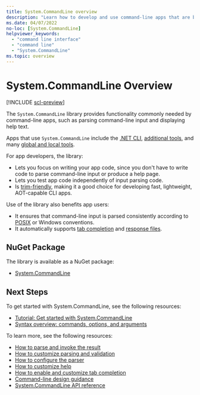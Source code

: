 ```yaml
---
title: System.CommandLine overview
description: "Learn how to develop and use command-line apps that are based on the System.CommandLine library."
ms.date: 04/07/2022
no-loc: [System.CommandLine]
helpviewer_keywords:
  - "command line interface"
  - "command line"
  - "System.CommandLine"
ms.topic: overview
---
```


# System.CommandLine Overview

[!INCLUDE [scl-preview](../../../includes/scl-preview.md)]

The `System.CommandLine` library provides functionality commonly needed by command-line apps, such as parsing command-line input and displaying help text.

Apps that use `System.CommandLine` include the [.NET CLI](../../core/tools/index.md), [additional tools](../../core/additional-tools/index.md), and many [global and local tools](../../core/tools/global-tools.md).

For app developers, the library:

- Lets you focus on writing your app code, since you don't have to write code to parse command-line input or produce a help page.
- Lets you test app code independently of input parsing code.
- Is [trim-friendly](../../core/deploying/trimming/trim-self-contained.md), making it a good choice for developing fast, lightweight, AOT-capable CLI apps.

Use of the library also benefits app users:

- It ensures that command-line input is parsed consistently according to [POSIX](https://en.wikipedia.org/wiki/POSIX) or Windows conventions.
- It automatically supports [tab completion](tab-completion.md) and [response files](syntax.md#response-files).

## NuGet Package

The library is available as a NuGet package:

- [System.CommandLine](https://www.nuget.org/packages/System.CommandLine)

## Next Steps

To get started with System.CommandLine, see the following resources:

- [Tutorial: Get started with System.CommandLine](get-started-tutorial.md)
- [Syntax overview: commands, options, and arguments](syntax.md)

To learn more, see the following resources:

- [How to parse and invoke the result](parse-and-invoke.md)
- [How to customize parsing and validation](parsing-and-validation.md)
- [How to configure the parser](command-line-configuration.md)
- [How to customize help](help.md)
- [How to enable and customize tab completion](tab-completion.md)
- [Command-line design guidance](design-guidance.md)
- [System.CommandLine API reference](xref:System.CommandLine)
